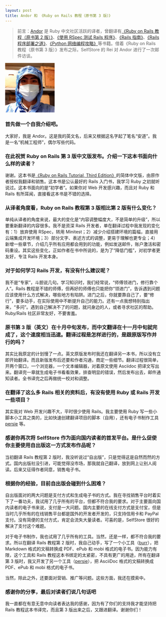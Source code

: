 ```yaml
---
layout: post
title: Andor 和 《Ruby on Rails 教程（原书第 3 版）》
---
```


> 前言：[Andor](http://about.ac/) 是 Ruby 中文社区活跃的译者，曾翻译有[《Ruby on Rails 教程（原书第 2 版）》](https://selfstore.io/products/2)、[《使用 RSpec 测试 Rails 程序》](https://selfstore.io/products/3)、[《Rails 指南》](https://selfstore.io/products/13)、[《Rails 程序部署之道》](https://selfstore.io/products/66)、[《Python 网络编程攻略》](http://about.ac/books/python-network-programming-cookbook.html)等书籍。借着《Ruby on Rails 教程（原书第 3 版）》发布之际，SelfStore 的 Rei 对 Andor 进行了一次邮件访谈。

![](/images/posts/2014-11-26-andor-and-ruby-on-rails-tutorial-3rd-cn/andor.png)

### 首先做一个自我介绍吧。

大家好，我是 Andor。这是我的英文名，后来又根据这名字起了笔名“安道”。我是一名“机械工程师”，偶尔写些代码。

### 在此祝贺 Ruby on Rails 第 3 版中文版发布。介绍一下这本书面向什么样的读者？

谢谢。这本书是[《Ruby on Rails Tutorial, Third Edition》](https://www.railstutorial.org/)的简体中文版，由原作者授权我翻译和销售。这本书是公认最好的 Rails 入门书，我学习 Ruby 之初就听说过。这本书面向的是“初学者”。如果你对 Web 开发感兴趣，而且对 Ruby 和 Rails 有所耳闻，直接看这本书是不错的选择。

### 从译者角度看，Ruby on Rails 教程第 3 版相比第 2 版有什么变化？

单纯从译者的角度来说，最大的变化是“内容调整幅度大，不是简单的升级”，所以要重新翻译的内容很多。我不是资深 Rails 开发者，单在翻译过程中我发现的变化有：1）放弃使用 RSpec，转用 Minitest；2）减少介绍搭建环境的篇幅，直接用云端集成开发环境；3）部分文字、表述方式的调整，更易于理解也更专业；4）新增一些章节，介绍几乎所有应用都会用到的功能，例如发送邮件，账户激活和密码重设。其实这些变化，正如作者在书中所说的，是为了“降低门槛”，对初学者更友好，专注 Rails 开发本身。

### 对于如何学习 Rails 开发，有没有什么建议呢？

我不是“专家”，斗胆说几句。学习知识时，我们经常说，“师傅领进门，修行靠个人”。Rails 教程是不错的师傅，但再好的师傅也只能把你“领进门”，告诉遇到问题应该使用什么方式解决，哪些地方有陷阱。进门之后，你就要靠自己了，要“修行”，要多动手，在实际使用中不断提升自己的能力。还有一点我想特别指出来，“多问”。遇到自己解决不了的问题，就问身边的人，或者寻求社区的帮助。Ruby/Rails 社区非常友好，不要害羞。

### 原书第 3 版（英文）在十月中旬发布，而中文翻译在十一月中旬就完成了，这个速度相当迅速。翻译过程是怎样进行的，是跟原版写作并行的吗？

其实比我原定的计划慢了一点。英文原版发布时我还在翻译另一本书，所以没有立即开始翻译。而且新版发布后还要和作者沟通，商定一些细节。翻译过程很简单，开两个窗口，一个浏览器，一个文本编辑器，对着原文使用 Asciidoc 把译文写出来。翻译完一章就生成电子书看看效果，排查明显的错误，然后发布出去，邮件通知读者。全书译完之后再做统一校对和调整。

### 在翻译了这么多 Rails 相关的资料后，有没有使用 Ruby 或 Rails 开发一些项目？

其实我对 Web 开发兴趣不大，平时很少使用 Rails。我主要使用 Ruby 写一些小脚本小工具之类的，比如快速创建翻译项目的脚本（自用），还有电子书制作工具 [persie](https://github.com/AndorChen/persie) 等。

### 感谢你再次将 SelfStore 作为面向国内读者的首发平台。是什么促使你主要使用自出版这一方式发布作品呢？

当初翻译 Rails 教程第 2 版时，我没听说过“自出版”，只是觉得这是自然而然的方式。国内出版社没引进，可能觉得没市场，那我就自己翻译，放到网上让别人阅读。后来又征得作者同意，销售电子书。

### 根据你的经验，目前自出版会碰到什么困难？

自出版面对的两大问题是支付方式和生成电子书的方式。我在寻找销售平台时着实下了一番功夫，我试用了几乎所有的平台，但都不符合我的要求。对于主要面向国内读者的电子书来说，支付是一大问题。国内主要的在线支付方式是支付宝，但是当时几乎所有的在线销售平台都是国外的开发者开发的，只支持信用卡和 PayPal 支付。没有简便的支付方式，肯定会流失大量读者。可喜的是，SelfStore 很好的解决了支付这个难题。

对于电子书制作，我也试用了几乎所有的工具。当然，还是一样，都不符合我的要求。所以在翻译 Rails 教程第 2 版时，我自己动手，写了一个小工具（[burr](https://github.com/AndorChen/burr)），把 Markdown 格式的文稿转换成 PDF、ePub 和 mobi 格式的电子书。因为能力有限，这个工具和 Rails 教程这本书绑定的太紧密，不具有更广的用途，所有在翻译第 3 版时，我又开发了另一个工具（[persie](https://github.com/AndorChen/persie)），把 AsciiDoc 格式的文稿转换成 PDF、ePub 和 mobi 格式的电子书。

当然，除此之外，还要面对营销、推广等问题。这些方面，我还在摸索中。

### 感谢你的分享，最后对读者们说几句话吧

我一直都在有意无意中向读者表达我的感谢，因为有了你们的支持我才能坚持把 Rails 教程这本书译完，而且第 3 版出来之后，又跟进翻译。谢谢你们！
